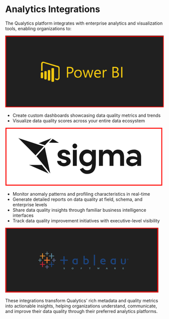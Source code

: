 # Analytics Integrations

The Qualytics platform integrates with enterprise analytics and visualization tools, enabling organizations to:

![power](.././assets/analytics/power-light.png#only-light)

-  Create custom dashboards showcasing data quality metrics and trends
-  Visualize data quality scores across your entire data ecosystem

![sigma](.././assets/analytics/sigma-light.png#only-light)

-  Monitor anomaly patterns and profiling characteristics in real-time
-  Generate detailed reports on data quality at field, schema, and enterprise levels
-  Share data quality insights through familiar business intelligence interfaces
-  Track data quality improvement initiatives with executive-level visibility

![tableau](.././assets/analytics/tableau-light.png#only-light)

These integrations transform Qualytics' rich metadata and quality metrics into actionable insights, helping organizations understand, communicate, and improve their data quality through their preferred analytics platforms.
